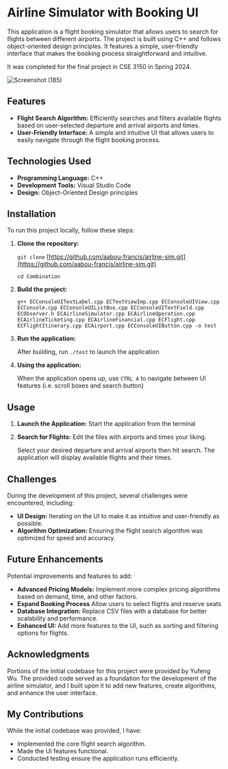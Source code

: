 # Airline Simulator with Booking UI

This application is a flight booking simulator that allows users to search for flights between different airports. The project is built using C++ and follows object-oriented design principles. It features a simple, user-friendly interface that makes the booking process straightforward and intuitive. 

It was completed for the final project in CSE 3150 in Spring 2024.

![Screenshot (185)](https://github.com/user-attachments/assets/3d80ab18-79e1-480e-9be4-aa045fe113d9)

## Features

- **Flight Search Algorithm:** Efficiently searches and filters available flights based on user-selected departure and arrival airports and times.
- **User-Friendly Interface:** A simple and intuitive UI that allows users to easily navigate through the flight booking process.

## Technologies Used

- **Programming Language:** C++
- **Development Tools:** Visual Studio Code
- **Design:** Object-Oriented Design principles

## Installation

To run this project locally, follow these steps:

1. **Clone the repository:**

   `git clone` [https://github.com/aabou-francis/airline-sim.git](https://github.com/aabou-francis/airline-sim.git)
   
   `cd Combination`

3. **Build the project:**
   
   `g++ ECConsoleUITextLabel.cpp ECTextViewImp.cpp ECConsoleUIView.cpp  ECConsole.cpp ECConsoleUIListBox.cpp ECConsoleUITextField.cpp ECObserver.h ECAirlineSimulator.cpp ECAirlineOperation.cpp ECAirlineTicketing.cpp ECAirlineFinancial.cpp ECFlight.cpp ECFlightItinerary.cpp ECAirport.cpp ECConsoleUIButton.cpp -o test`

4. **Run the application:**

   After building, run `./test` to launch the application

5. **Using the application:**

    When the application opens up, use `CTRL A` to navigate between UI features (i.e. scroll boxes and search button)

## Usage

1. **Launch the Application:**
   Start the application from the terminal

2. **Search for Flights:**
   Edit the files with airports and times your liking.
   
   Select your desired departure and arrival airports then hit search. The application will display available flights and their times.

## Challenges

During the development of this project, several challenges were encountered, including:

- **UI Design:** Iterating on the UI to make it as intuitive and user-friendly as possible.
- **Algorithm Optimization:** Ensuring the flight search algorithm was optimized for speed and accuracy.

## Future Enhancements

Potential improvements and features to add:

- **Advanced Pricing Models:** Implement more complex pricing algorithms based on demand, time, and other factors.
- **Expand Booking Process** Allow users to select flights and reserve seats
- **Database Integration:** Replace CSV files with a database for better scalability and performance.
- **Enhanced UI:** Add more features to the UI, such as sorting and filtering options for flights.

## Acknowledgments

Portions of the initial codebase for this project were provided by Yufeng Wu. The provided code served as a foundation for the development of the airline simulator, and I built upon it to add new features, create algorithms, and enhance the user interface.

## My Contributions

While the initial codebase was provided, I have:
- Implemented the core flight search algorithm.
- Made the UI features functional.
- Conducted testing ensure the application runs efficiently.
